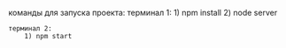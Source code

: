 команды для запуска проекта:
    терминал 1:
        1) npm install
        2) node server

    терминал 2:
        1) npm start

